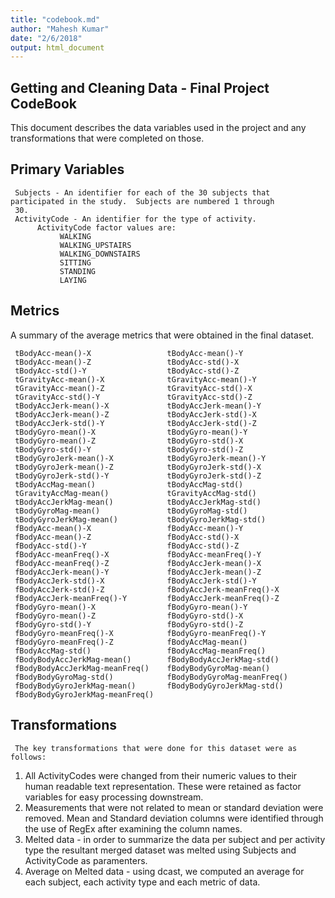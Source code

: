 ```yaml
---
title: "codebook.md"
author: "Mahesh Kumar"
date: "2/6/2018"
output: html_document
---
```



## Getting and Cleaning Data - Final Project CodeBook

This document describes the data variables used in the project and any transformations that were completed on those. 


## Primary Variables

     Subjects - An identifier for each of the 30 subjects that participated in the study.  Subjects are numbered 1 through 
     30.
     ActivityCode - An identifier for the type of activity.  
          ActivityCode factor values are:
               WALKING
               WALKING_UPSTAIRS
               WALKING_DOWNSTAIRS
               SITTING
               STANDING
               LAYING

## Metrics

A summary of the average metrics that were obtained in the final dataset.

     tBodyAcc-mean()-X                 tBodyAcc-mean()-Y               
     tBodyAcc-mean()-Z                 tBodyAcc-std()-X                
     tBodyAcc-std()-Y                  tBodyAcc-std()-Z                
     tGravityAcc-mean()-X              tGravityAcc-mean()-Y            
     tGravityAcc-mean()-Z              tGravityAcc-std()-X             
     tGravityAcc-std()-Y               tGravityAcc-std()-Z             
     tBodyAccJerk-mean()-X             tBodyAccJerk-mean()-Y           
     tBodyAccJerk-mean()-Z             tBodyAccJerk-std()-X            
     tBodyAccJerk-std()-Y              tBodyAccJerk-std()-Z            
     tBodyGyro-mean()-X                tBodyGyro-mean()-Y              
     tBodyGyro-mean()-Z                tBodyGyro-std()-X               
     tBodyGyro-std()-Y                 tBodyGyro-std()-Z               
     tBodyGyroJerk-mean()-X            tBodyGyroJerk-mean()-Y          
     tBodyGyroJerk-mean()-Z            tBodyGyroJerk-std()-X           
     tBodyGyroJerk-std()-Y             tBodyGyroJerk-std()-Z           
     tBodyAccMag-mean()                tBodyAccMag-std()               
     tGravityAccMag-mean()             tGravityAccMag-std()            
     tBodyAccJerkMag-mean()            tBodyAccJerkMag-std()           
     tBodyGyroMag-mean()               tBodyGyroMag-std()              
     tBodyGyroJerkMag-mean()           tBodyGyroJerkMag-std()          
     fBodyAcc-mean()-X                 fBodyAcc-mean()-Y               
     fBodyAcc-mean()-Z                 fBodyAcc-std()-X                
     fBodyAcc-std()-Y                  fBodyAcc-std()-Z                
     fBodyAcc-meanFreq()-X             fBodyAcc-meanFreq()-Y           
     fBodyAcc-meanFreq()-Z             fBodyAccJerk-mean()-X           
     fBodyAccJerk-mean()-Y             fBodyAccJerk-mean()-Z           
     fBodyAccJerk-std()-X              fBodyAccJerk-std()-Y            
     fBodyAccJerk-std()-Z              fBodyAccJerk-meanFreq()-X       
     fBodyAccJerk-meanFreq()-Y         fBodyAccJerk-meanFreq()-Z       
     fBodyGyro-mean()-X                fBodyGyro-mean()-Y              
     fBodyGyro-mean()-Z                fBodyGyro-std()-X               
     fBodyGyro-std()-Y                 fBodyGyro-std()-Z               
     fBodyGyro-meanFreq()-X            fBodyGyro-meanFreq()-Y          
     fBodyGyro-meanFreq()-Z            fBodyAccMag-mean()              
     fBodyAccMag-std()                 fBodyAccMag-meanFreq()          
     fBodyBodyAccJerkMag-mean()        fBodyBodyAccJerkMag-std()       
     fBodyBodyAccJerkMag-meanFreq()    fBodyBodyGyroMag-mean()         
     fBodyBodyGyroMag-std()            fBodyBodyGyroMag-meanFreq()     
     fBodyBodyGyroJerkMag-mean()       fBodyBodyGyroJerkMag-std()      
     fBodyBodyGyroJerkMag-meanFreq() 

## Transformations
     The key transformations that were done for this dataset were as follows:

1. All ActivityCodes were changed from their numeric values to their human readable text      representation.  These were retained as factor variables for easy processing downstream.
2. Measurements that were not related to mean or standard deviation were removed.  Mean and Standard deviation columns were identified through the use of RegEx after examining the column names.
3. Melted data - in order to summarize the data per subject and per activity type the resultant merged dataset was melted using Subjects and ActivityCode as paramenters.  
4. Average on Melted data - using dcast, we computed an average for each subject, each activity type and each metric of data.

